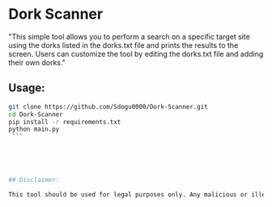 # Dork Scanner
 "This simple tool allows you to perform a search on a specific target site using the dorks listed in the dorks.txt file and prints the results to the screen. Users can customize the tool by editing the dorks.txt file and adding their own dorks."

## Usage:
   ```bash
   git clone https://github.com/Sdogu0000/Dork-Scanner.git
   cd Dork-Scanner
   pip install -r requirements.txt
   python main.py
    ```





## Disclaimer:

This tool should be used for legal purposes only. Any malicious or illegal activities conducted with this tool are the responsibility of the user. The developers or contributors do not accept any liability arising from the misuse of this tool.